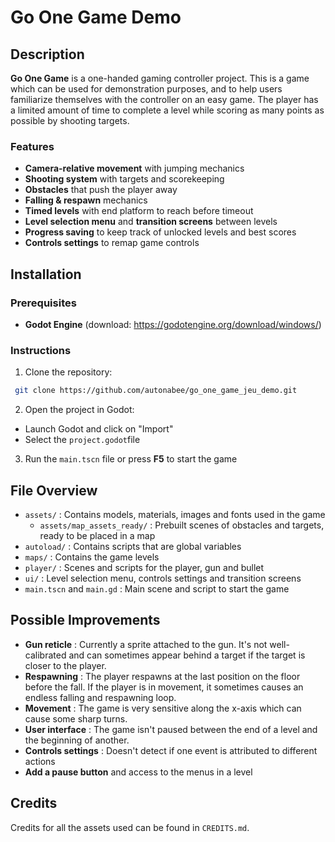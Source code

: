 # Go One Game Demo

## Description

**Go One Game** is a one-handed gaming controller project. 
This is a game which can be used for demonstration purposes, and to help users familiarize themselves with the controller on an easy game.
The player has a limited amount of time to complete a level while scoring as many points as possible by shooting targets.

### Features

- **Camera-relative movement** with jumping mechanics
- **Shooting system** with targets and scorekeeping
- **Obstacles** that push the player away
- **Falling & respawn** mechanics
- **Timed levels** with end platform to reach before timeout
- **Level selection menu** and **transition screens** between levels
- **Progress saving** to keep track of unlocked levels and best scores
- **Controls settings** to remap game controls

## Installation

### Prerequisites
- **Godot Engine** (download: https://godotengine.org/download/windows/)

### Instructions
1. Clone the repository:
```bash
 git clone https://github.com/autonabee/go_one_game_jeu_demo.git
```

2. Open the project in Godot: 
- Launch Godot and click on "Import"
- Select the `project.godot`file

3. Run the `main.tscn` file or press **F5** to start the game

## File Overview

- `assets/` : Contains models, materials, images and fonts used in the game
	- `assets/map_assets_ready/` : Prebuilt scenes of obstacles and targets, ready to be placed in a map
- `autoload/` : Contains scripts that are global variables
- `maps/` : Contains the game levels
- `player/` : Scenes and scripts for the player, gun and bullet 
- `ui/` : Level selection menu, controls settings and transition screens
- `main.tscn` and `main.gd` : Main scene and script to start the game

## Possible Improvements

- **Gun reticle** : Currently a sprite attached to the gun. It's not well-calibrated and can sometimes appear behind a target if the target is closer to the player.
- **Respawning** : The player respawns at the last position on the floor before the fall. If the player is in movement, it sometimes causes an endless falling and respawning loop.
- **Movement** : The game is very sensitive along the x-axis which can cause some sharp turns.
- **User interface** : The game isn't paused between the end of a level and the beginning of another.
- **Controls settings** : Doesn't detect if one event is attributed to different actions
- **Add a pause button** and access to the menus in a level

## Credits

Credits for all the assets used can be found in `CREDITS.md`.
